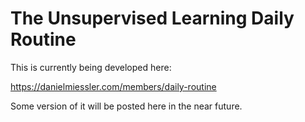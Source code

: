 # The Unsupervised Learning Daily Routine

This is currently being developed here:

https://danielmiessler.com/members/daily-routine

Some version of it will be posted here in the near future.
